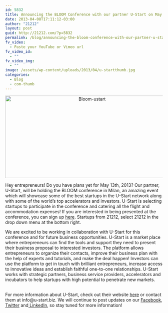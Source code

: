 ```yaml
---
id: 5832
title: Announcing the BLOOM Conference with our partner U-Start on May 13th in Milan!
date: 2013-04-08T17:11:12-03:00
author: "21212"
layout: post
guid: http://21212.com/?p=5832
permalink: /blog/announcing-the-bloom-conference-with-our-partner-u-start-on-may-13th-in-milan/
fv_video:
  - Paste your YouTube or Vimeo url
fv_video_id:
  - ""
fv_video_img:
  - ""
image: /assets/wp-content/uploads/2013/04/u-startthumb.jpg
categories:
  - Blog
  - com-thumb
---
```

<p dir="ltr" style="text-align: center;">
  <a href="http://21212.com/assets/wp-content/uploads/2013/04/Bloom-ustart.jpg"><img class="size-full wp-image-5838 aligncenter" alt="Bloom-ustart" src="{{ site.url }}/assets/wp-content/uploads/2013/04/Bloom-ustart.jpg" width="540" height="264" srcset="{{ site.url }}/assets/wp-content/uploads/2013/04/Bloom-ustart.jpg 540w, {{ site.url }}/assets/wp-content/uploads/2013/04/Bloom-ustart-300x146.jpg 300w" sizes="(max-width: 540px) 100vw, 540px" /></a>
</p>

<p dir="ltr">
  Hey entrepreneurs! Do you have plans yet for May 13th, 2013? Our partner, U-Start, will be holding the BLOOM conference in Milan, an amazing event which will showcase some of the best startups in the U-Start network along with some of the world’s top accelerators and investors. U-Start is selecting startups to participate in the conference and catering all the flight and accommodation expenses! If you are interested in being presented at the conference, you can sign up <a href="https://www.u-start.biz/signup.php">here</a>. Startups from 21212, select 21212 in the drop down menu at the bottom right.
</p>

<p dir="ltr">
  We are excited to be working in collaboration with U-Start for this conference and for future business opportunities. U-Start is a market place where entrepreneurs can find the tools and support they need to present their business proposal to interested investors. The platform allows entrepreneurs to organize their contacts, improve their business plan with the help of experts and tutorials, and make the deal happen! Investors can use the platform to get in touch with brilliant entrepreneurs, increase access to innovative ideas and establish faithful one-to-one relationships. U-Start works with strategic partners, business service providers, accelerators and incubators to help startups with high potential to penetrate new markets.
</p>

<p style="text-align: left;">
  <b id="internal-source-marker_0.4082035436294973"><br /> </b>For more information about U-Start, check out their website <a href="https://www.u-start.biz/">here</a> or contact them at info@u-start.biz. We will continue to post updates on our <a href="https://www.facebook.com/21212com?ref=tn_tnmn">Facebook</a>, <a href="https://twitter.com/21212com">Twitter</a> and<a href="http://www.linkedin.com/company/2274471?trk=tyah"> LinkedIn</a>, so stay tuned for more information!
</p>